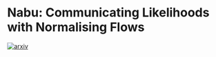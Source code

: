 # Nabu: Communicating Likelihoods with Normalising Flows

[![arxiv](https://img.shields.io/static/v1?style=plastic&label=arXiv&message=2502.09494&color=brightgreen)](https://arxiv.org/abs/2502.09494)
